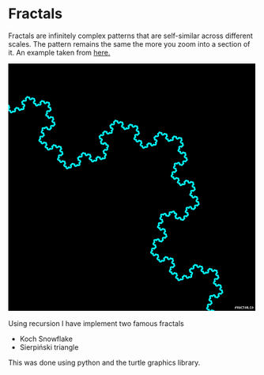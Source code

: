 # Fractals

Fractals are infinitely complex patterns that are self-similar across different scales. The pattern remains the same the more you zoom into a section of it.
An example taken from [here.](https://imgur.com/gallery/NIRi3cb)

![Fractal gif](sample.gif)

Using recursion I have implement two famous fractals
- Koch Snowflake
- Sierpiński triangle

This was done using python and the turtle graphics library.
